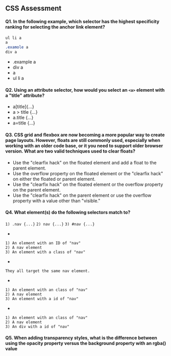 CSS Assessment
--------------

#### Q1. In the following example, which selector has the highest specificity ranking for selecting the anchor link element?
```css
ul li a 
a 
.examole a 
div a
```
- .example a
- div a 
- a
- ul li a

#### Q2. Using an attribute selector, how would you select an `<a>` element with a "title" attribute?
- a[title]{...}
- a > title {...}
- a.title {...}
- a=title {...}

#### Q3. CSS grid and flexbox are now becoming a more popular way to create page layouts. However, floats are still commonly used, especially when working with an older code base, or it you need to support older browser version. What are two valid techniques used to clear floats?
- Use the "clearfix hack" on the floated element and add a float to the parent element.
- Use the overflow property on the floated element or the "clearfix hack" on either the floated or parent element.
- Use the "clearfix hack" on the floated element or the overflow property on the parent element.
- Use the "clearfix hack" on the parent element or use the overflow property with a value other than "visible."

#### Q4. What element(s) do the following selectors match to?
`1) .nav {...}`
`2) nav {...}`
`3) #nav {...}`

- 
```
1) An element with an ID of "nav"
2) A nav element
3) An element with a class of "nav"
```
- 
```
They all target the same nav element.
```
- 
```
1) An element with an class of "nav"
2) A nav element
3) An element with a id of "nav"
```
- 
```
1) An element with an class of "nav"
2) A nav element
3) An div with a id of "nav"
```

#### Q5. When adding transparency styles, what is the difference between using the opacity property versus the background property with an rgba() value
